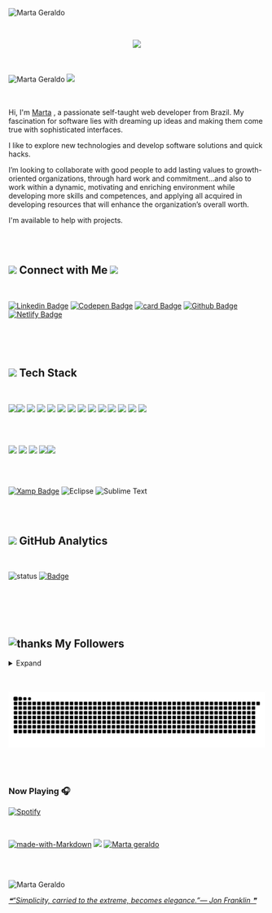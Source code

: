 

![Marta Geraldo](https://raw.githubusercontent.com/martageraldo/martageraldo/793f2acc35b35a77c8c2df1a622fad41b384d358/top_wave2.svg)
<!--![Visitor Count](https://profile-counter.glitch.me/martageraldo/count.svg)-->

<br>

<p align="center">
<img src="https://github.com/martageraldo/martageraldo/blob/main/image/girlcode.gif?raw=true"  width="300"></p>

<!--<img src="https://github.com/martageraldo/certificados/blob/main/certificados/logomgg/LOGOmggcode100.png" width="30"> -->
<br>
<br>


<img src="https://readme-typing-svg.herokuapp.com?font=Kaushan+Script&size=50&duration=3800&color=447FF7&background=FFFFFF00&center=true&vCenter=true&width=650&height=55&lines=Hey!+It's+Marta+Geraldo+%F0%9F%91%8B%F0%9F%8F%BB;I+am+a+Software+Developer+%F0%9F%91%A9%F0%9F%8F%BB%E2%80%8D%F0%9F%92%BB;I+am+from+Brazil+%F0%9F%87%A7%F0%9F%87%B7;" alt="Marta Geraldo" width="950" height="90">

<img src="https://user-images.githubusercontent.com/73097560/115834477-dbab4500-a447-11eb-908a-139a6edaec5c.gif">  
<br>
<br>
<br>

 

<p> Hi, I'm <a href="https://martageraldo.netlify.app/" target="_blank">Marta<a/> , a passionate self-taught web developer from Brazil. My fascination for software lies with dreaming up ideas and making them come true with sophisticated interfaces.</p>
<p>I like to explore new technologies and develop software solutions and quick hacks.</p>
<p> I’m looking to collaborate with good people to add lasting values to growth-oriented organizations, through hard work and commitment...and also to work within a dynamic, motivating and enriching environment while developing more skills and competences, and applying all acquired in developing resources that will enhance the organization’s overall worth.</p>
<p> I'm available to help with projects.</p> 

<br>

<!--
 ## <img src="https://github.com/martageraldo/certificados/blob/main/certificados/logomgg/FOLLOW.png" width="30"> Connect with Me  
 <br>

[![Linkedin Badge](https://img.shields.io/badge/-LinkedIn-blue?style=flat-square&logo=Linkedin&logoColor=white&link=https://www.linkedin.com/in/marta-geraldo)](https://www.linkedin.com/in/marta-geraldo)
[![Netlify Badge](https://img.shields.io/badge/Netlify-37aeba?style=flat-square&logo=Netlify&logoColor=white&link=https://martageraldo.netlify.app/)](https://martageraldo.netlify.app/)
[![Codepen Badge](https://img.shields.io/badge/-Codepen-black?style=flat-square&logo=Codepen&logoColor=white&link=https://codepen.io/martageraldo)](https://codepen.io/martageraldo)
[![card Badge](https://img.shields.io/badge/-Microsoft_Outlook-0078D4??style=flat-square&logo=microsoft-outlook&logoColor=white&link=mailto:mggeraldo@hotmail.com)](mailto:mggeraldo@hotmail.com)  -->

<img src="https://www.animatedimages.org/data/media/562/animated-line-image-0184.gif" width="100%" height="1"/>

## <img src="https://github.com/martageraldo/certificados/blob/main/certificados/logomgg/FOLLOW.png" width="30"> Connect with Me <img src="https://www.animatedimages.org/data/media/56/animated-computer-image-0077.gif" width="50" height=""></img>

<br>

[![Linkedin Badge](https://img.shields.io/badge/-LinkedIn-blue?style=social-square&logo=Linkedin&logoColor=white&link=https://www.linkedin.com/in/marta-geraldo/)](https://www.linkedin.com/in/marta-geraldo/)
[![Codepen Badge](https://img.shields.io/badge/-Codepen-black?style=social-square&logo=Codepen&logoColor=white&link=https://codepen.io/martageraldo)](https://codepen.io/martageraldo)
[![card Badge](https://img.shields.io/badge/ProtonMail-8B89CC?style=social-square&logo=protonmail&logoColor=white)](mailto:mggeraldo@protonmail.com)
[![Github Badge](https://img.shields.io/badge/-Github-000?style=social-square&logo=Github&logoColor=white&link=https://github.com/martageraldo)](https://github.com/martageraldo)
[![Netlify Badge](https://img.shields.io/badge/-Netlify-00C7B7?style=social-square&logo=netlify&logoColor=white)](https://martageraldo.netlify.app/)


<br> <br>
<img src="https://www.animatedimages.org/data/media/562/animated-line-image-0429.gif" width="100%" height="2,5"/>
<br>
## <img src="https://github.com/martageraldo/certificados/blob/main/certificados/logomgg/lista.png" width="30"> Tech Stack  
<br>

<img src="https://cdn.jsdelivr.net/gh/devicons/devicon/icons/html5/html5-plain-wordmark.svg" width= "40"/><img src="https://cdn.jsdelivr.net/gh/devicons/devicon/icons/css3/css3-original-wordmark.svg" width= "40"/>  <img src="https://cdn.jsdelivr.net/gh/devicons/devicon/icons/sass/sass-original.svg" width= "40"/>  <img src="https://cdn.jsdelivr.net/gh/devicons/devicon/icons/javascript/javascript-original.svg" width= "40"/>  <img src="https://cdn.jsdelivr.net/gh/devicons/devicon/icons/java/java-original-wordmark.svg" width= "40"/>  <img src="https://cdn.jsdelivr.net/gh/devicons/devicon/icons/markdown/markdown-original.svg" width= "40"/> <img src="https://cdn.jsdelivr.net/gh/devicons/devicon/icons/bootstrap/bootstrap-original-wordmark.svg" width= "40"/> <img src="https://cdn.jsdelivr.net/gh/devicons/devicon/icons/angularjs/angularjs-original.svg" width= "40"/>  <img src="https://cdn.jsdelivr.net/gh/devicons/devicon/icons/nodejs/nodejs-original.svg" width= "40"/>  <img src="https://cdn.jsdelivr.net/gh/devicons/devicon/icons/mysql/mysql-original.svg" width= "40"/>  <img src="https://cdn.jsdelivr.net/gh/devicons/devicon/icons/spring/spring-original.svg" width= "40"/>  <img src="https://cdn.jsdelivr.net/gh/devicons/devicon/icons/jquery/jquery-plain-wordmark.svg"  width= "40"/> <img src="https://cdn.jsdelivr.net/gh/devicons/devicon/icons/git/git-original.svg" width= "40"/> <img src="https://cdn.jsdelivr.net/gh/devicons/devicon/icons/github/github-original.svg"  width= "40"/>
          
          
           
  <br>        
  <br>         
          
 
 
<img src="https://cdn.jsdelivr.net/gh/devicons/devicon/icons/gimp/gimp-original-wordmark.svg" width= "30" /> <img src="https://cdn.jsdelivr.net/gh/devicons/devicon/icons/intellij/intellij-original.svg" width= "30" />  <img src="https://cdn.jsdelivr.net/gh/devicons/devicon/icons/visualstudio/visualstudio-plain.svg" width= "30"/> <img src="https://cdn.jsdelivr.net/gh/devicons/devicon/icons/figma/figma-original.svg" width= "30"/><img src="https://raw.githubusercontent.com/martageraldo/awesome-badges/f2e698d53e403180c7d390f97745e3e794ada8aa/img/inkscape.svg" width= "30"/>
         

<br>

<br>



[![Xamp Badge](https://img.shields.io/badge/Xampp-F37623?style=social-square&logo=xampp&logoColor=white)]()
![Eclipse](https://img.shields.io/badge/Eclipse-FE7A16.svg?style=social-square&logo=Eclipse&logoColor=white)
![Sublime Text](https://img.shields.io/badge/sublime_text-%23575757.svg?style=social-square&logo=sublime-text&logoColor=important)


<br>

<img src="https://www.animatedimages.org/data/media/562/animated-line-image-0429.gif" width="100%" height="1"/>


## <img src="https://github.com/martageraldo/certificados/blob/main/certificados/logomgg/metrics.png" width="35"> GitHub Analytics 

<br>

![status](https://github-readme-stats.vercel.app/api?username=martageraldo&hide_border=true&show_icons=true&include_all_commits=true&count_private=true&line_height=21&text_color=fff&title_color=fff&icon_color=6a11cb&bg_color=0,FF057C,8D0B93,321575) [![ Badge](https://github-readme-stats.vercel.app/api/top-langs/?username=martageraldo&hide_border=true&show_icons=true&include_all_commits=true&count_private=true&line_height=21&text_color=fff&title_color=fff&icon_color=6a11cb&bg_color=0,321575,8D0B93,FF057C)]() 

<br> 






<img src="https://www.animatedimages.org/data/media/562/animated-line-image-0429.gif" width="100%" height="1"/>


<br>
<br>


<br>



## <img src="https://www.animatedimages.org/data/media/466/animated-thank-you-image-0156.gif" width="60px;" height="60px" alt="thanks"/>  My Followers

<details>
<summary>Expand</summary>

<br>
<img src="https://www.animatedimages.org/data/media/562/animated-line-image-0370.gif" width="100%" height="5px"></img>

<br>
<br>

<!--START_SECTION:top-followers-->
<table>
  <tr>
    <td align="center">
      <a href="https://github.com/natasha9999">
        <img src="https://avatars.githubusercontent.com/u/41237503?v=4" width="50px;" alt="natasha9999"/>
      </a>
      <br />
      <a href="https://github.com/snowdream">snowdream</a>
    </td>
    <td align="center">
      <a href="https://github.com/devcarolis">
        <img src="https://avatars.githubusercontent.com/u/109559401?v=4" width="50px;" alt="devcarolis"/>
      </a>
      <br />
      <a href="https://github.com/devcarolis">devcarolis</a>
    </td>
    <td align="center">
      <a href="https://github.com/Cleidianaa">
        <img src="https://avatars.githubusercontent.com/u/84573782?v=4" width="50px;" alt="Cleidianaa"/>
      </a>
      <br />
      <a href="https://github.com/Cleidianaa">Cleidianaa</a>
    </td>
    <td align="center">
      <a href="https://github.com/kareenketleen">
        <img src="https://avatars.githubusercontent.com/u/16778466?v=4" width="50px;" alt="kareenketleen"/>
      </a>
      <br />
      <a href="https://github.com/kareenketleen">kareenketleen</a>
    </td>
    <td align="center">
      <a href="https://github.com/andreysmattos">
        <img src="https://avatars.githubusercontent.com/u/27871595?v=4" width="50px;" alt="andreysmattos"/>
      </a>
      <br />
      <a href="https://github.com/andreysmattos">Andreys Mattos</a>
    </td>
    <td align="center">
      <a href="https://github.com/Jofrejaime">
        <img src="https://avatars.githubusercontent.com/u/91161712?v=4" width="50px;" alt="bitmote"/>
      </a>
      <br />
      <a href="https://github.com/Jofrejaime">Jofre Jaime</a>
    </td>
    <td align="center">
      <a href="https://github.com/AYIDouble">
        <img src="https://avatars.githubusercontent.com/u/18186995?v=4" width="50px;" alt="Alpay Yildirim"/>
      </a>
      <br />
      <a href="https://github.com/AYIDouble">Alpay Yildirim</a>
    </td>
    <td align="center">
      <a href="https://github.com/waghcwb">
        <img src="https://avatars.githubusercontent.com/u/6169950?v=4" width="50px;" alt="waghcwb"/>
      </a>
      <br/>
      <a href="https://github.com/waghcwb">Wagner Souza</a>
    </td>
  </tr>
  <tr>
    <td align="center">
      <a href="https://github.com/artnomic">
        <img src="https://avatars.githubusercontent.com/u/76923681?v=4" width="50px;" alt="artnomic"/>
      </a>
      <br />
      <a href="https://github.com/artnomic">Arthur Pereira</a>
    </td>
    <td align="center">
      <a href="https://github.com/edibrum">
        <img src="https://avatars.githubusercontent.com/u/106160411?v=4" width="50px;" alt="edibrum"/>
      </a>
      <br />
      <a href="https://github.com/edibrum">edibrum</a>
    </td>
    <td align="center">
      <a href="https://github.com/jadeabina">
        <img src="https://avatars.githubusercontent.com/u/72051334?v=4" width="50px;" alt="sjadeabina"/>
      </a>
      <br />
      <a href="https://github.com/jadeabina">jade abinajm</a>
    </td>
    <td align="center">
      <a href="https://github.com/AlphaTechnolog">
        <img src="https://avatars2.githubusercontent.com/u/54639968" width="50px;" alt="AlphaTechnolog"/>
      </a>
      <br />
      <a href="https://github.com/AlphaTechnolog">Gabriel Guerra</a>
    </td>
    <td align="center">
      <a href="https://github.com/marcelapereirads">
        <img src="https://avatars.githubusercontent.com/u/47563182?v=4" width="50px;" alt="marcelapereirads"/>
      </a>
      <br />
      <a href="https://github.com/marcelapereirads">Marcela</a>
    </td>
    <td align="center">
      <a href="https://github.com/cami-la">
        <img src="https://avatars.githubusercontent.com/u/64323124?v=4" width="50px;" alt="cami-la"/>
      </a>
      <br />
      <a href="https://github.com/cami-la">Camila Cavalcante</a>
    </td>
    <td align="center">
      <a href="https://github.com/BrunoYottabyte">
        <img src="https://avatars.githubusercontent.com/u/70710358?v=4" width="50px;" alt="BrunoYottabyte"/>
      </a>
      <br />
      <a href="https://github.com/BrunoYottabyte">Bruno dos Santos</a>
    </td>
  <td align="center">
      <a href="https://github.com/biettodev">
        <img src="https://avatars.githubusercontent.com/u/52298443?v=4" width="50px;" alt="biettodev"/>
      </a>
      <br />
      <a href="https://github.com/biettodev">Gabriel Carrilho</a>
    </td>
    </tr>
  <td align="center">
      <a href="https://github.com/Andrei-Torres">
        <img src="https://avatars.githubusercontent.com/u/70658321?v=4" width="50px;" alt="Andrei-Torres"/>
      </a>
      <br/>
      <a href="https://github.com/Andrei-Torres">Andrei-Torres</a>
    </td> 
  <td align="center">
      <a href="https://github.com/neodigm">
        <img src="https://avatars.githubusercontent.com/u/3151842?v=4" width="50px;" alt="neodigm"/>
      </a>
      <br />
      <a href="https://github.com/neodigm">Scott C. Krause</a>
    </td>
  <td align="center">
      <a href="https://github.com/anita-walker">
        <img src="https://avatars.githubusercontent.com/u/65529363?v=4" width="50px;" alt="anita-walker"/>
      </a>
      <br />
      <a href="https://github.com/anita-walker">Anita Walker</a>
    </td>
    <td align="center">
      <a href="https://github.com/HakaCode">
        <img src="https://avatars.githubusercontent.com/u/33907565?v=4" width="50px;" alt="HakaCode"/>
      </a>
      <br />
      <a href="https://github.com/HakaCode">William Sandres</a>
    </td>
    <td align="center">
      <a href="https://github.com/RODRIGOF3RREIRA">
        <img src="https://avatars.githubusercontent.com/u/62449918?v=4" width="50px;" alt="RODRIGOF3RREIRA"/>
      </a>
      <br />
      <a href="https://github.com/RODRIGOF3RREIRA">Rodrigo Ferreira</a>
    </td>
    <td align="center">
      <a href="https://github.com/SheilaFernandes">
        <img src="https://avatars.githubusercontent.com/u/66555468?v=4" width="50px;" alt="Sheila Fernandes"/>
      </a>
      <br />
      <a href="https://github.com/SheilaFernandes">Sheila</a>
    </td>
  <td align="center">
      <a href="https://github.com/levi-pires">
        <img src="https://avatars.githubusercontent.com/u/66280621?v=4" width="50px;" alt="Levi Pires"/>
      </a>
      <br />
      <a href="https://github.com/levi-pires">Levi Pires</a>
    </td>
    <td align="center">
      <a href="https://github.com/davidjeune">
        <img src="https://avatars.githubusercontent.com/u/68981313?v=4" width="50px;" alt="davidjeune"/>
      </a>
      <br />
      <a href="https://github.com/davidjeune">davidjeune</a>
    </td>
    </tr>
    <td align="center">
      <a href="https://github.com/Print-TesteServer">
        <img src="https://avatars.githubusercontent.com/u/64716025?v=4" width="50px;" alt="Matheus"/>
      </a>
      <br />
      <a href="https://github.com/Print-TesteServer">Matheus</a>
    </td>
     <td align="center">
      <a href="https://github.com/crisromanator">
        <img src="https://avatars.githubusercontent.com/u/61890943?v=4" width="50px;" alt="crisromanato"/>
      </a>
      <br />
      <a href="https://github.com/crisromanato">Cristina</a>
    </td>
    <td align="center">
      <a href="https://github.com/Fernando-Rodrigo">
        <img src="https://avatars.githubusercontent.com/u/49997831?v=4" width="50px;" alt="Fernando-Rodrigo"/>
      </a>
      <br />
      <a href="https://github.com/Fernando-Rodrigo">Fernando-Rodrigo</a>
    </td>
    <td align="center">
      <a href="https://github.com/lucilaneosantos">
        <img src="https://avatars.githubusercontent.com/u/20874281?v=4" width="50px;" alt="Lucilaneo-Santos"/>
      </a>
      <br/>
      <a href="https://github.com/lucilaneosantos">LuciLaneo</a>
    </td> 
     <td align="center">
      <a href="https://github.com/darlonqueiroz">
        <img src="https://avatars.githubusercontent.com/u/57970580?v=4" width="50px;" alt="Darlon Queiroz"/>
      </a>
      <br/>
      <a href="https://github.com/darlonqueiroz">Darlon Queiroz</a>
    </td>
    <td align="center">
      <a href="https://github.com/motasimbillah628">
        <img src="https://avatars2.githubusercontent.com/u/12059800" width="50px;" alt="motasimbillah628"/>
      </a>
      <br />
      <a href="https://github.com/motasimbillah628">motasimbillah628</a>
    </td>
    <td align="center">
      <a href="https://github.com/Eduardo-coder">
        <img src="https://avatars.githubusercontent.com/u/57602731?v=4" width="50px;" alt="Eduardo-coder"/>
      </a>
      <br />
      <a href="https://github.com/Eduardo-coder">Eduardo-coder</a>
    </td>
    <td align="center">
      <a href="https://github.com/samuel2na">
        <img src="https://avatars.githubusercontent.com/u/59999295?v=4" width="50px;" alt="samuel2na"/>
      </a>
      <br/>
      <a href="https://github.com/samuel2na">samuel2na</a>
    </td>
     <tr>
    <td align="center">
      <a href="https://github.com/luanamaguiar">
        <img src="https://avatars.githubusercontent.com/u/111261879?v=4" width="50px;" alt="luanamaguiar"/>
      </a>
      <br/>
      <a href="https://github.com/luanamaguiar">luanamaguiar</a>
 </td>
    <td align="center">
      <a href="https://github.com/aluappan">
        <img src="https://avatars.githubusercontent.com/u/109559401?v=4" width="50px;" alt="devcarolis"/>
      </a>
      <br/>
      <a href="https://github.com/aluappan">aluapan</a>
    </td>
    <td align="center">
      <a href="https://github.com/Sings168">
        <img src="https://avatars.githubusercontent.com/u/102612762?v=4" width="50px;" alt="Siswanto"/>
      </a>
      <br />
      <a href="https://github.com/Sings168">Siswanto</a>
    </td> 
    <td align="center">
      <a href="https://github.com/Kmiatelli">
        <img src="https://avatars.githubusercontent.com/u/109180731?v=4" width="50px;" alt="Kmiatelli"/>
      </a>
      <br />
      <a href="https://github.com/Kmiatelli">Karina Miatelli</a>
    </td>
    <td align="center">
      <a href="https://github.com/brunoBMonteiro">
        <img src="https://avatars.githubusercontent.com/u/52968377?v=4" width="50px;" alt="brunoBMonteiro"/>
      </a>
      <br />
      <a href=https://github.com/brunoBMonteiro">Bruno B. Monteiro</a>
    </td>
    <td align="center">
      <a href="https://github.com/DioonS">
        <img src="https://avatars.githubusercontent.com/u/91362944?v=4" width="50px;" alt="bitmote"/>
      </a>
      <br/>
      <a href="https://github.com/DioonS">Diego Silva</a>
    </td>  <!--
    **********************
    <td align="center">
      <a href="https://github.com/AYIDouble">
        <img src="https://avatars.githubusercontent.com/u/18186995?v=4" width="50px;" alt="Alpay Yildirim"/>
      </a>
      <br/>
      <a href="https://github.com/AYIDouble">Alpay Yildirim</a>
    </td>
    <td align="center">
      <a href="https://github.com/waghcwb">
        <img src="https://avatars.githubusercontent.com/u/6169950?v=4" width="50px;" alt="waghcwb"/>
      </a>
      <br/>
      <a href="https://github.com/waghcwb">Wagner Souza</a>
    </td> -->
    
  </tr>
</table>
<img src="https://www.animatedimages.org/data/media/562/animated-line-image-0370.gif" width="100%" height="5px"/>

</details>
<!--END_SECTION:top-followers-->

<img src="https://www.animatedimages.org/data/media/562/animated-line-image-0429.gif" width="100%" height="2,5"/>

<br>
<br>



![Snake animation](https://github.com/martageraldo/martageraldo/blob/output/github-contribution-grid-snake.svg)

<br>

<img src="https://www.animatedimages.org/data/media/562/animated-line-image-0184.gif" width="100%" height="2,5"/>

<br>

### Now Playing 🎧

[![Spotify](https://github-readme-remake.vercel.app/api/spotify)](https://open.spotify.com/playlist/1vB47FRDNhBzSLXiYHe11J)
<br/>

<img src="https://www.animatedimages.org/data/media/562/animated-line-image-0184.gif" width="100%" height="2,5"/>

<br>




[![made-with-Markdown](https://img.shields.io/badge/Made%20with-Markdown-0078D4.svg)](http://commonmark.org) ![](https://visitor-badge.glitch.me/badge?page_id=martageraldo.martageraldo)  [![Marta geraldo](https://custom-icon-badges.herokuapp.com/badge/-Marta%20Geraldo-blue?style=social-square&logo=mggcode&logoColor=white)](https://martageraldo.netlify.app/) <!--https://custom-icon-badges.herokuapp.com/ -->

<br>


<br>


![Marta Geraldo](https://raw.githubusercontent.com/martageraldo/martageraldo/ac3011a4affdb50caa70008ea5831f7a1d40caab/bottom_header.svg)


<a href="https://github.com/marketplace/actions/quote-readme">
<!--STARTS_HERE_QUOTE_README-->
<i>❝“Simplicity, carried to the extreme, becomes elegance.”— Jon Franklin   ❞</i>
<!--ENDS_HERE_QUOTE_README-->
 </a>
 
<!--
**martageraldo/martageraldo** is a ✨ _special_ ✨ repository because its `README.md` (this file) appears on your GitHub profile.

Here are some ideas to get you started:

- 🔭 I’m currently working on ...
- 🌱 I’m currently learning ...
- 👯 I’m looking to collaborate on ...
- 🤔 I’m looking for help with ...
- 💬 Ask me about ...
- 📫 How to reach me: ...
- 😄 Pronouns: ...
- ⚡ Fun fact: ...
-->





